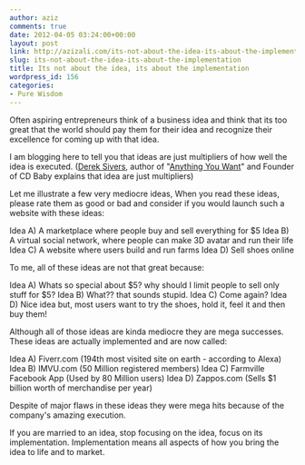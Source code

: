 ```yaml
---
author: aziz
comments: true
date: 2012-04-05 03:24:00+00:00
layout: post
link: http://azizali.com/its-not-about-the-idea-its-about-the-implementation/
slug: its-not-about-the-idea-its-about-the-implementation
title: Its not about the idea, its about the implementation
wordpress_id: 156
categories:
- Pure Wisdom
---
```


Often aspiring entrepreneurs think of a business idea and think that its too great that the world should pay them for their idea and recognize their excellence for coming up with that idea.

I am blogging here to tell you that ideas are just multipliers of how well the idea is executed. ([Derek Sivers](http://sivers.org/), author of "[Anything You Want](http://sivers.org/a)" and Founder of CD Baby explains that idea are just multipliers)

Let me illustrate a few very mediocre ideas, When you read these ideas, please rate them as good or bad and consider if you would launch such a website with these ideas:

Idea A) A marketplace where people buy and sell everything for $5
Idea B) A virtual social network, where people can make 3D avatar and run their life
Idea C) A website where users build and run farms
Idea D) Sell shoes online

To me, all of these ideas are not that great because:

Idea A) Whats so special about $5? why should I limit people to sell only stuff for $5?
Idea B) What?? that sounds stupid.
Idea C) Come again?
Idea D) Nice idea but, most users want to try the shoes, hold it, feel it and then buy them!

Although all of those ideas are kinda mediocre they are mega successes. These ideas are actually implemented and are now called:

Idea A) Fiverr.com (194th most visited site on earth - according to Alexa)
Idea B) IMVU.com (50 Million registered members)
Idea C) Farmville Facebook App (Used by 80 Million users)
Idea D) Zappos.com (Sells $1 billion worth of merchandise per year)

Despite of major flaws in these ideas they were mega hits because of the company's amazing execution.

If you are married to an idea, stop focusing on the idea, focus on its implementation. Implementation means all aspects of how you bring the idea to life and to market.





